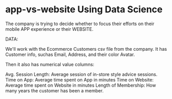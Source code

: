 # app-vs-website Using Data Science 


The company is trying to decide whether to focus their efforts on their mobile APP experience or their WEBSITE.



DATA:

We'll work with the Ecommerce Customers csv file from the company. It has Customer info, suchas Email, Address, and their color Avatar. 

Then it also has numerical value columns:

Avg. Session Length: Average session of in-store style advice sessions.
Time on App: Average time spent on App in minutes
Time on Website: Average time spent on Website in minutes
Length of Membership: How many years the customer has been a member. 
